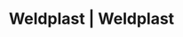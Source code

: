 ---
Filename: "eshop-products-variant405"
Link: "file:/Users/vinayakpatel/Downloads/www.weldplast.cz/eshop_products_compare/add/eshop-products-variant405"
product_name: "null"
product_id: "null"
title: "Weldplast | Weldplast"
product_desc: ""
product_specs: ""
product_downloads: ""
href: ""
p_desc_2: ""
accessories: ""
similar_products: ""
---